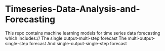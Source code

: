 # Timeseries-Data-Analysis-and-Forecasting
This repo contains machine learning models for time series data forecasting which includes://
The single output-multi-step forecast
The multi-output-single-step forecast
And single-output-single-step forecast


